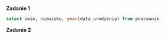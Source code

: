 **Zadanie 1**


```sql
select imie, nazwisko, year(data_urodzenia) from pracownik
```

**Zadanie 2**


```sql

```
